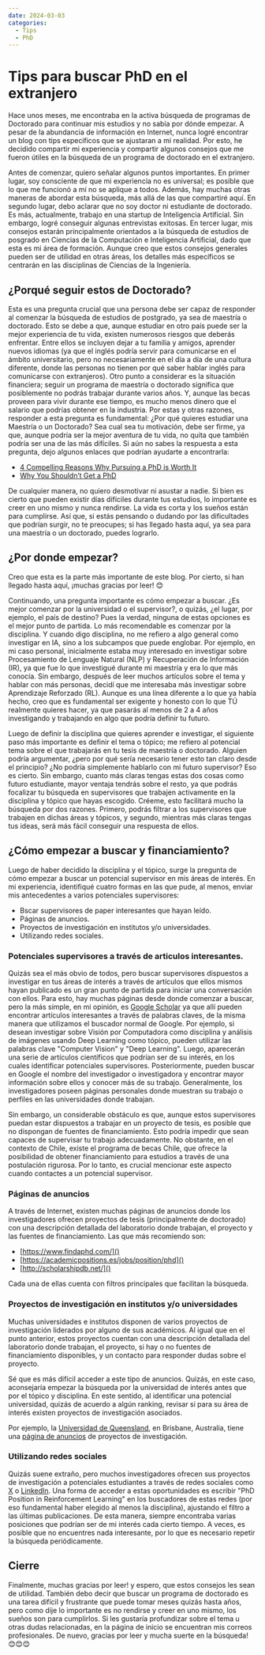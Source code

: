 ```yaml
---
date: 2024-03-03
categories:
  - Tips
  - PhD
---
```


# Tips para buscar PhD en el extranjero

Hace unos meses, me encontraba en la activa búsqueda de programas de Doctorado para continuar mis estudios y no sabía por dónde empezar. A pesar de la abundancia de información en Internet, nunca logré encontrar un blog con tips especificos que se ajustaran a mi realidad. Por esto, he decidido compartir mi experiencia y compartir algunos consejos que me fueron útiles en la búsqueda de un programa de doctorado en el extranjero.

Antes de comenzar, quiero señalar algunos puntos importantes. En primer lugar, soy consciente de que mi experiencia no es universal; es posible que lo que me funcionó a mí no se aplique a todos. Además, hay muchas otras maneras de abordar esta búsqueda, más allá de las que compartiré aquí. En segundo lugar, debo aclarar que no soy doctor ni estudiante de doctorado. Es más, actualmente, trabajo en una startup de Inteligencia Artificial. Sin embargo, logré conseguir algunas entrevistas exitosas. En tercer lugar, mis consejos estarán principalmente orientados a la búsqueda de estudios de posgrado en Ciencias de la Computación e Inteligencia Artificial, dado que esta es mi área de formación. Aunque creo que estos consejos generales pueden ser de utilidad en otras áreas, los detalles más específicos se centrarán en las disciplinas de Ciencias de la Ingeniería.

## ¿Porqué seguir estos de Doctorado?

Esta es una pregunta crucial que una persona debe ser capaz de responder al comenzar la búsqueda de estudios de postgrado, ya sea de maestría o doctorado. Esto se debe a que, aunque estudiar en otro país puede ser la mejor experiencia de tu vida, existen numerosos riesgos que deberás enfrentar. Entre ellos se incluyen dejar a tu familia y amigos, aprender nuevos idiomas (ya que el inglés podría servir para comunicarse en el ámbito universitario, pero no necesariamente en el día a día de una cultura diferente, donde las personas no tienen por qué saber hablar inglés para comunicarse con extranjeros). Otro punto a considerar es la situación financiera; seguir un programa de maestría o doctorado significa que posiblemente no podrás trabajar durante varios años. Y, aunque las becas proveen para vivir durante ese tiempo, es mucho menos dinero que el salario que podrías obtener en la industria. Por estas y otras razones, responder a esta pregunta es fundamental: ¿Por qué quieres estudiar una Maestría o un Doctorado? Sea cual sea tu motivación, debe ser firme, ya que, aunque podría ser la mejor aventura de tu vida, no quita que también podría ser una de las más difíciles. Si aún no sabes la respuesta a esta pregunta, dejo algunos enlaces que podrían ayudarte a encontrarla:

- [4 Compelling Reasons Why Pursuing a PhD is Worth It](https://www.linkedin.com/pulse/4-compelling-reasons-why-pursuing-phd-worth-globalresearchnetwork/)
- [Why You Shouldn’t Get a PhD](https://www.princetonreview.com/grad-school-advice/why-you-shouldnt-pursue-phd)

De cualquier manera, no quiero desmotivar ni asustar a nadie. Si bien es cierto que pueden existir días difíciles durante tus estudios, lo importante es creer en uno mismo y nunca rendirse. La vida es corta y los sueños están para cumplirse. Así que, si estás pensando o dudando por las dificultades que podrían surgir, no te preocupes; si has llegado hasta aquí, ya sea para una maestría o un doctorado, puedes lograrlo.

## ¿Por donde empezar?

Creo que esta es la parte más importante de este blog. Por cierto, si han llegado hasta aquí, ¡muchas gracias por leer! 😊

Continuando, una pregunta importante es cómo empezar a buscar. ¿Es mejor comenzar por la universidad o el supervisor?, o quizás, ¿el lugar, por ejemplo, el país de destino? Pues la verdad, ninguna de estas opciones es el mejor punto de partida. Lo más recomendable es comenzar por la disciplina. Y cuando digo disciplina, no me refiero a algo general como investigar en IA, sino a los subcampos que puede englobar. Por ejemplo, en mi caso personal, inicialmente estaba muy interesado en investigar sobre Procesamiento de Lenguaje Natural (NLP) y Recuperación de Información (IR), ya que fue lo que investigué durante mi maestría y era lo que más conocía. Sin embargo, después de leer muchos artículos sobre el tema y hablar con más personas, decidí que me interesaba más investigar sobre Aprendizaje Reforzado (RL). Aunque es una línea diferente a lo que ya había hecho, creo que es fundamental ser exigente y honesto con lo que TÚ realmente quieres hacer, ya que pasarás al menos de 2 a 4 años investigando y trabajando en algo que podría definir tu futuro.

Luego de definir la disciplina que quieres aprender e investigar, el siguiente paso más importante es definir el tema o tópico; me refiero al potencial tema sobre el que trabajarás en tu tesis de maestría o doctorado. Alguien podría argumentar, ¿pero por qué sería necesario tener esto tan claro desde el principio? ¿No podría simplemente hablarlo con mi futuro supervisor? Eso es cierto. Sin embargo, cuanto más claras tengas estas dos cosas como futuro estudiante, mayor ventaja tendrás sobre el resto, ya que podrás focalizar tu búsqueda en supervisores que trabajen activamente en la disciplina y tópico que hayas escogido. Créeme, esto facilitará mucho la búsqueda por dos razones. Primero, podrás filtrar a los supervisores que trabajen en dichas áreas y tópicos, y segundo, mientras más claras tengas tus ideas, será más fácil conseguir una respuesta de ellos.

## ¿Cómo empezar a buscar y financiamiento?

Luego de haber decidido la disciplina y el tópico, surge la pregunta de cómo empezar a buscar un potencial supervisor en mis áreas de interés. En mi experiencia, identifiqué cuatro formas en las que pude, al menos, enviar mis antecedentes a varios potenciales supervisores:

- Bscar supervisores de paper interesantes que hayan leído.
- Páginas de anuncios.
- Proyectos de investigación en institutos y/o universidades.
- Utilizando redes sociales.

### Potenciales supervisores a través de articulos interesantes.

Quizás sea el más obvio de todos, pero buscar supervisores dispuestos a investigar en tus áreas de interés a través de artículos que ellos mismos hayan publicado es un gran punto de partida para iniciar una conversación con ellos. Para esto, hay muchas páginas desde donde comenzar a buscar, pero la más simple, en mi opinión, es [Google Scholar](https://scholar.google.com/) ya que allí pueden encontrar artículos interesantes a través de palabras claves, de la misma manera que utilizamos el buscador normal de Google. Por ejemplo, si desean investigar sobre Visión por Computadora como disciplina y análisis de imágenes usando Deep Learning como tópico, pueden utilizar las palabras clave "Computer Vision" y "Deep Learning". Luego, aparecerán una serie de artículos científicos que podrían ser de su interés, en los cuales identificar potenciales supervisores. Posteriormente, pueden buscar en Google el nombre del investigador o investigadora y encontrar mayor información sobre ellos y conocer más de su trabajo. Generalmente, los investigadores poseen páginas personales donde muestran su trabajo o perfiles en las universidades donde trabajan.

Sin embargo, un considerable obstáculo es que, aunque estos supervisores puedan estar dispuestos a trabajar en un proyecto de tesis, es posible que no dispongan de fuentes de financiamiento. Esto podría impedir que sean capaces de supervisar tu trabajo adecuadamente. No obstante, en el contexto de Chile, existe el programa de becas Chile, que ofrece la posibilidad de obtener financiamiento para estudios a través de una postulación rigurosa. Por lo tanto, es crucial mencionar este aspecto cuando contactes a un potencial supervisor.

### Páginas de anuncios

A través de Internet, existen muchas páginas de anuncios donde los investigadores ofrecen proyectos de tesis (principalmente de doctorado) con una descripción detallada del laboratorio donde trabajan, el proyecto y las fuentes de financiamiento. Las que más recomiendo son:

- [https://www.findaphd.com/]()
- [https://academicpositions.es/jobs/position/phd]()
- [http://scholarshipdb.net/]()

Cada una de ellas cuenta con filtros principales que facilitan la búsqueda.

### Proyectos de investigación en institutos y/o universidades

Muchas universidades e institutos disponen de varios proyectos de investigación liderados por alguno de sus académicos. Al igual que en el punto anterior, estos proyectos cuentan con una descripción detallada del laboratorio donde trabajan, el proyecto, si hay o no fuentes de financiamiento disponibles, y un contacto para responder dudas sobre el proyecto.

Sé que es más difícil acceder a este tipo de anuncios. Quizás, en este caso, aconsejaría empezar la búsqueda por la universidad de interés antes que por el tópico y disciplina. En este sentido, al identificar una potencial universidad, quizás de acuerdo a algún ranking, revisar si para su área de interés existen proyectos de investigación asociados.

Por ejemplo, la [Universidad de Queensland](https://www.uq.edu.au/), en Brisbane, Australia, tiene una [página de anuncios](https://apply.uq.edu.au/) de proyectos de investigación.

### Utilizando redes sociales

Quizás suene extraño, pero muchos investigadores ofrecen sus proyectos de investigación a potenciales estudiantes a través de redes sociales como [X]() o [LinkedIn](https://www.linkedin.com/feed/). Una forma de acceder a estas oportunidades es escribir "PhD Position in Reinforcement Learning" en los buscadores de estas redes (por eso fundamental haber elegido al menos la disciplina), ajustando el filtro a las últimas publicaciones. De esta manera, siempre encontraba varias posiciones que podrían ser de mi interés cada cierto tiempo. A veces, es posible que no encuentres nada interesante, por lo que es necesario repetir la búsqueda periódicamente.

## Cierre

Finalmente, muchas gracias por leer! y espero, que estos consejos les sean de utilidad. También debo decir que buscar un programa de doctorado es una tarea difícil y frustrante que puede tomar meses quizás hasta años, pero como dije lo importante es no rendirse y creer en uno mismo, los sueños son para cumplirlos. Si les gustaría profundizar sobre el tema u otras dudas relacionadas, en la página de inicio se encuentran mis correos profesionales. De nuevo, gracias por leer y mucha suerte en la búsqueda! 😊😊😊

